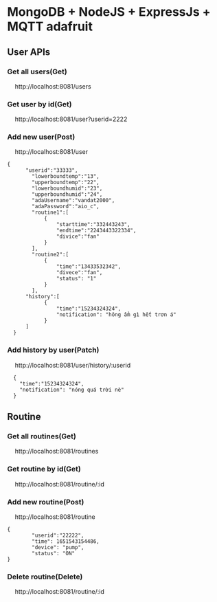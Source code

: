 # MongoDB + NodeJS + ExpressJs + MQTT adafruit
## User APIs

### Get all users(Get)
&emsp; http://localhost:8081/users

### Get user by id(Get)
&emsp; http://localhost:8081/user?userid=2222

### Add new user(Post)
&emsp; http://localhost:8081/user

```
{
      "userid":"33333",
	    "lowerboundtemp":"13",
    	"upperboundtemp":"22",
    	"lowerboundhumid":"23",
    	"upperboundhumid":"24",
        "adaUsername":"vandat2000",
        "adaPassword":"aio_c",
    	"routine1":[
      		{
      			"starttime":"332443243",
      			"endtime":"2243443322334",
      			"divice":"fan"
      		}
    	],
    	"routine2":[
      		{
      			"time":"13433532342",
      			"divece":"fan",
      			"status": "1" 
      		}
      	],
      "history":[
      		{
      			"time":"15234324324",
      			"notification": "hông ẩm gì hết trơn á"
      		}
      ]
  }
```

### Add history by user(Patch)
&emsp; http://localhost:8081/user/history/:userid

```
  {
    "time":"15234324324",
    "notification": "nóng quá trời nè"
  }
 ```
## Routine

### Get all routines(Get)
&emsp; http://localhost:8081/routines

### Get routine by id(Get)
&emsp; http://localhost:8081/routine/:id

### Add new routine(Post)
&emsp; http://localhost:8081/routine

```
{
        "userid":"22222",
        "time": 1651543154486,
        "device": "pump",
        "status": "ON"
}
```

### Delete routine(Delete)
&emsp; http://localhost:8081/routine/:id

  
  

